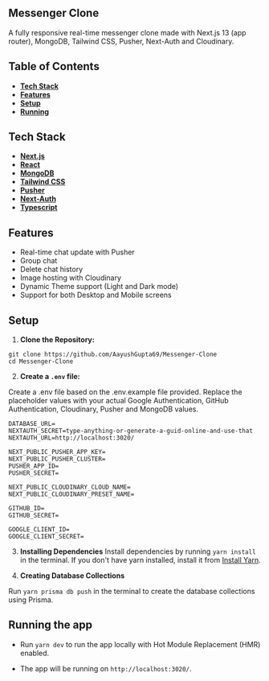 ## Messenger Clone
A fully responsive real-time messenger clone made with Next.js 13 (app router), MongoDB, Tailwind CSS, Pusher, Next-Auth and Cloudinary.

## Table of Contents
- **[Tech Stack](#tech-stack)**
- **[Features](#features)**
- **[Setup](#setup)**
- **[Running](#running)**

## Tech Stack

- **[Next.js](https://nextjs.org/)**
- **[React](https://facebook.github.io/react/)**
- **[MongoDB](https://www.mongodb.com/atlas/database)**
- **[Tailwind CSS](https://tailwindcss.com/)**
- **[Pusher](https://pusher.com/)**
- **[Next-Auth](https://next-auth.js.org/)**
- **[Typescript](https://www.typescriptlang.org/)**

## Features

- Real-time chat update with Pusher
- Group chat
- Delete chat history
- Image hosting with Cloudinary
- Dynamic Theme support (Light and Dark mode)
- Support for both Desktop and Mobile screens

## Setup

1. **Clone the Repository:**
```
git clone https://github.com/AayushGupta69/Messenger-Clone
cd Messenger-Clone
```

2. **Create a ```.env``` file:**

Create a .env file based on the .env.example file provided. Replace the placeholder values with your actual Google Authentication, GitHub Authentication, Cloudinary, Pusher and MongoDB values.
```
DATABASE_URL=
NEXTAUTH_SECRET=type-anything-or-generate-a-guid-online-and-use-that
NEXTAUTH_URL=http://localhost:3020/

NEXT_PUBLIC_PUSHER_APP_KEY=
NEXT_PUBLIC_PUSHER_CLUSTER=
PUSHER_APP_ID=
PUSHER_SECRET=

NEXT_PUBLIC_CLOUDINARY_CLOUD_NAME=
NEXT_PUBLIC_CLOUDINARY_PRESET_NAME=

GITHUB_ID=
GITHUB_SECRET=

GOOGLE_CLIENT_ID=
GOOGLE_CLIENT_SECRET=
```

3. **Installing Dependencies**
Install dependencies by running ``` yarn install ``` in the terminal. If you don't have yarn installed, install it from [Install Yarn](https://yarnpkg.com/getting-started/install).

4. **Creating Database Collections**

Run ``` yarn prisma db push ``` in the terminal to create the database collections using Prisma.

## Running the app

- Run ```yarn dev``` to run the app locally with Hot Module Replacement (HMR) enabled. 

- The app will be running on ```http://localhost:3020/```.